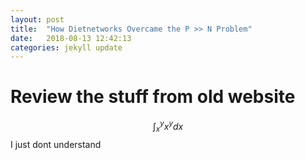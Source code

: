 ```yaml
---
layout: post
title:  "How Dietnetworks Overcame the P >> N Problem"
date:   2018-08-13 12:42:13
categories: jekyll update
---
```



# Review the stuff from old website

$$\int_{x}^{y} x^y dx$$
I just dont understand


